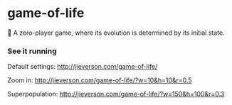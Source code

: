 # game-of-life
:space_invader: A zero-player game, where its evolution is determined by its initial state.

### See it running

Default settings: http://jieverson.com/game-of-life/

Zoom in: http://jieverson.com/game-of-life/?w=10&h=10&r=0.5

Superpopulation: http://jieverson.com/game-of-life/?w=150&h=100&r=0.3
